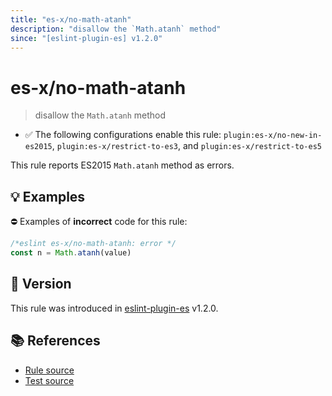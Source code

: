 ```yaml
---
title: "es-x/no-math-atanh"
description: "disallow the `Math.atanh` method"
since: "[eslint-plugin-es] v1.2.0"
---
```


# es-x/no-math-atanh
> disallow the `Math.atanh` method

- ✅ The following configurations enable this rule: `plugin:es-x/no-new-in-es2015`, `plugin:es-x/restrict-to-es3`, and `plugin:es-x/restrict-to-es5`

This rule reports ES2015 `Math.atanh` method as errors.

## 💡 Examples

⛔ Examples of **incorrect** code for this rule:

<eslint-playground type="bad">

```js
/*eslint es-x/no-math-atanh: error */
const n = Math.atanh(value)
```

</eslint-playground>

## 🚀 Version

This rule was introduced in [eslint-plugin-es] v1.2.0.

[eslint-plugin-es]: https://github.com/mysticatea/eslint-plugin-es

## 📚 References

- [Rule source](https://github.com/ota-meshi/eslint-plugin-es-x/blob/master/lib/rules/no-math-atanh.js)
- [Test source](https://github.com/ota-meshi/eslint-plugin-es-x/blob/master/tests/lib/rules/no-math-atanh.js)
